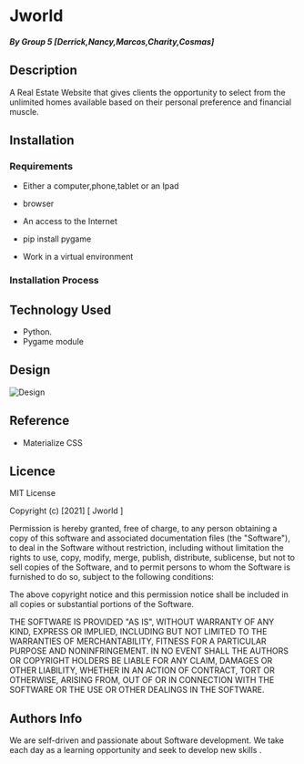 # Jworld

##### By Group 5 [Derrick,Nancy,Marcos,Charity,Cosmas]


## Description
A Real Estate Website that gives clients the opportunity to select from the unlimited homes available based on their personal preference and financial muscle.




## Installation

### Requirements

* Either a computer,phone,tablet or an Ipad

* browser

* An access to the Internet

* pip install pygame

* Work in a virtual environment


### Installation Process


## Technology Used

* Python.
* Pygame module

## Design

![Design](./Images/design.png)


## Reference
* Materialize CSS

## Licence

MIT License

Copyright (c) [2021] [ Jworld ]

Permission is hereby granted, free of charge, to any person obtaining a copy
of this software and associated documentation files (the "Software"), to deal
in the Software without restriction, including without limitation the rights
to use, copy, modify, merge, publish, distribute, sublicense, but not to sell
copies of the Software, and to permit persons to whom the Software is
furnished to do so, subject to the following conditions:

The above copyright notice and this permission notice shall be included in all
copies or substantial portions of the Software.

THE SOFTWARE IS PROVIDED "AS IS", WITHOUT WARRANTY OF ANY KIND, EXPRESS OR
IMPLIED, INCLUDING BUT NOT LIMITED TO THE WARRANTIES OF MERCHANTABILITY,
FITNESS FOR A PARTICULAR PURPOSE AND NONINFRINGEMENT. IN NO EVENT SHALL THE
AUTHORS OR COPYRIGHT HOLDERS BE LIABLE FOR ANY CLAIM, DAMAGES OR OTHER
LIABILITY, WHETHER IN AN ACTION OF CONTRACT, TORT OR OTHERWISE, ARISING FROM,
OUT OF OR IN CONNECTION WITH THE SOFTWARE OR THE USE OR OTHER DEALINGS IN THE
SOFTWARE.


## Authors Info

We are self-driven and passionate about Software development. We take each day as a learning opportunity and seek to develop new skills .



